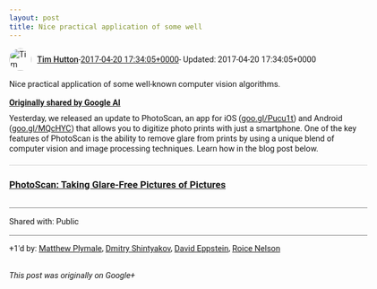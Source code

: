 ```yaml
---
layout: post
title: Nice practical application of some well
---
```


<html><head><meta charset="utf-8"><title>Nice practical application of some well-known computer vision algorithms.</title><style>body {font: 11pt Roboto, Arial, sans-serif; max-width: 640px; margin: 24px;}.author-photo {border-radius: 50%; margin-right: 10px; width: 40px;}.author {font-weight: 500;}.main-content {margin: 15px 0 15px;}.post-title {font-weight: bold;}.location {display: block; margin-top: 15px;}.location img {float: left; margin-right: 5px; width: 20px;}.media-link {display: inline-block; max-width: 100%; vertical-align: top;}.media-link p {margin-top: 5px; max-height: 4em; overflow: scroll;}.media {max-height: 100vh; max-width: 100%;}.video-placeholder {background: black; display: flex; height: 300px; max-width: 100%; width: 640px;}.play-icon {border-bottom: 30px solid transparent; border-left: 50px solid white; border-top: 30px solid transparent; color: white; margin: auto;}.album {max-height: 800px; overflow: scroll; width: calc(100vw - 48px);}.album .media-link {margin-right: 5px; max-width: 250px;}.album .media {max-height: 250px;}.link-embed {border-top: 1px solid lightgrey; display: block; margin-top: 20px;}.link-embed img {max-width: 100%;}.inline-link-embed {display: block;}.inline-link-embed img {vertical-align: middle;}.link-title {display: inline-block; font-size: medium; font-weight: 300; padding-left: 1em;}.reshare-attribution {display: block; font-weight: bold; margin-bottom: 10px;}.poll-image {margin-bottom: 5px; max-height: 300px; max-width: 500px;}.poll-choice {align-items: center; display: flex; margin-bottom: 5px; max-width: 500px;}.poll-choice-percentage {background-color: lightblue; height: 100%; left: 0; position: absolute; z-index: -1;}.poll-choice-selected {margin-right: 5px;}.poll-choice-results {border: 1px solid lightgray; border-radius: 5px; display: flex; line-height: 40px; overflow: hidden; padding: 0 8px; position: relative;}.poll-choice-results, .poll-choice-description {flex-grow: 1; margin-right: 10px;}.poll-choice-image {width: 100%;}.poll-choice-image, .poll-choice-image img {max-height: 40px; max-width: 100px;}.poll-choice-votes {max-height: 100px; overflow: auto;}.plus-entity-embed {color: black; display: block; text-decoration: none;}.plus-entity-embed-cover-photo {max-height: 300px; max-width: 100%;}.plus-entity-embed-info {padding: 0 1em 1em;}.plus-entity-embed-info h2 {font-weight: 500; margin: 10px 0;}.plus-entity-embed-info p {font-size: small; margin: 0;}.collection-owner-avatar {border-radius: 50%; border: 2px solid white; height: 40px; margin-top: -22px;}.visibility {padding: 1em 0; border-top: 1px solid grey;}.post-activity {padding: 1em 0; border-top: 1px solid grey;}.comments {border-top: 1px solid gray; padding-top: 1em;}.comment + .comment {margin-top: 1em;}.comment .media-link, .comment .inline-link-embed {margin-top: 5px;}</style></head><body><div style="margin-bottom:1em;"><div style="display:flex; align-items:center"><img class="author-photo" src="https://lh4.googleusercontent.com/-epo4ZZKNqEw/AAAAAAAAAAI/AAAAAAAAVSU/qu3LpcHEnoQ/s64-c/photo.jpg" alt="Tim Hutton"><a href="https://plus.google.com/+TimHutton" target="_blank" class="author">Tim Hutton</a> - <a target="_blank" href="https://plus.google.com/+TimHutton/posts/hTdrjNLcYkk">2017-04-20 17:34:05+0000</a><span> - Updated: 2017-04-20 17:34:05+0000</span></div><div class="main-content">Nice practical application of some well-known computer vision algorithms.</div><div><a target="_blank" href="https://plus.google.com/+GoogleAI/posts/9awYeGRcgky" class="reshare-attribution">Originally shared by Google AI</a>Yesterday, we released an update to PhotoScan, an app for iOS (<a rel="nofollow" target="_blank" href="http://goo.gl/Pucu1t" class="ot-anchor bidi_isolate" jslog="10929; track:click" dir="ltr">goo.gl/Pucu1t</a>) and Android (<a rel="nofollow" target="_blank" href="http://goo.gl/MQcHYC" class="ot-anchor bidi_isolate" jslog="10929; track:click" dir="ltr">goo.gl/MQcHYC</a>) that allows you to digitize photo prints with just a smartphone. One of the key features of PhotoScan is the ability to remove glare from prints by using a unique blend of computer vision and image processing techniques. Learn how in the blog post below.<a href="https://research.googleblog.com/2017/04/photoscan-taking-glare-free-pictures-of.html" target="_blank" class="link-embed"><h3>PhotoScan: Taking Glare-Free Pictures of Pictures</h3><img src="https://3.bp.blogspot.com/-Y5HVN6R4RXI/WPfYQ6LUq6I/AAAAAAAABv0/5Ms1GdyJLMw-1oCULAo6NT-oLclsqrVCgCLcB/s640/image1.gif" alt=""></a></div></div><div class="visibility">Shared with: Public</div><div class="post-activity"><div class="plus-oners">+1'd by: <a href="https://plus.google.com/103253481591130828549">Matthew Plymale</a>, <a href="https://plus.google.com/116542359168957860292">Dmitry Shintyakov</a>, <a href="https://plus.google.com/100003628603413742554">David Eppstein</a>, <a href="https://plus.google.com/+RoiceNelson">Roice Nelson</a></div></div></body></html>

<i>This post was originally on Google+</i>